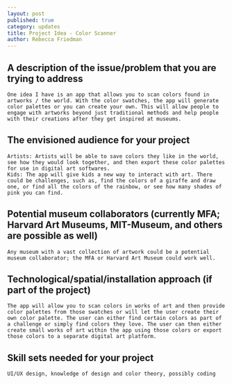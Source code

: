 ```yaml
---
layout: post
published: true
category: updates
title: Project Idea - Color Scanner
author: Rebecca Friedman
---
```

## A description of the issue/problem that you are trying to address
	One idea I have is an app that allows you to scan colors found in artworks / the world. With the color swatches, the app will generate color palettes or you can create your own. This will allow people to engage with artworks beyond just traditional methods and help people with their creations after they get inspired at museums. 

## The envisioned audience for your project
	Artists: Artists will be able to save colors they like in the world, see how they would look together, and then export these color palettes for use in digital art softwares. 
	Kids: The app will give kids a new way to interact with art. There could be challenges, such as, find the colors of a giraffe and draw one, or find all the colors of the rainbow, or see how many shades of pink you can find. 

## Potential museum collaborators (currently MFA; Harvard Art Museums, MIT-Museum, and others are possible as well)
	Any museum with a vast collection of artwork could be a potential museum collaborator; the MFA or Harvard Art Museum could work well. 

## Technological/spatial/installation approach (if part of the project)
	The app will allow you to scan colors in works of art and then provide color palettes from those swatches or will let the user create their own color palette. The user can either find certain colors as part of a challenge or simply find colors they love. The user can then either create small works of art within the app using those colors or export those colors to a separate digital art platform. 

## Skill sets needed for your project
	UI/UX design, knowledge of design and color theory, possibly coding
